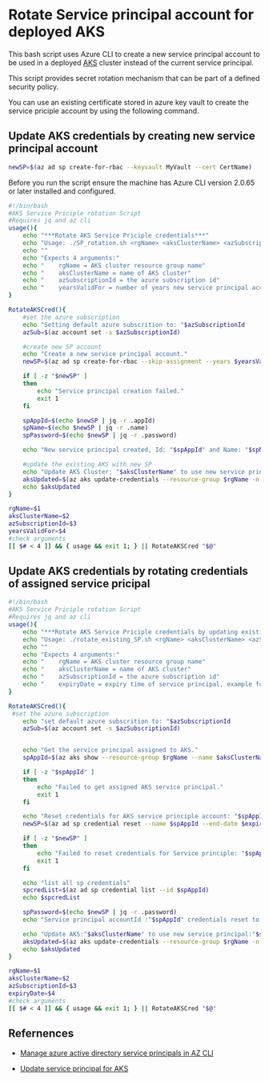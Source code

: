 # Rotate Service principal account for deployed AKS

This bash script uses Azure CLI to create a new service principal account to be used in a deployed [AKS](https://docs.microsoft.com/en-us/azure/aks/) cluster instead of the current service principal.

This script provides secret rotation mechanism that can be part of a defined security policy.

You can use an existing certificate stored in azure key vault to create the service priciple account by using the following command.

## Update AKS credentials by creating new service principal account

``` bash
newSP=$(az ad sp create-for-rbac --keyvault MyVault --cert CertName)
```

Before you run the script ensure the machine has Azure CLI version 2.0.65 or later installed and configured.

``` bash
#!/bin/bash
#AKS Service Priciple rotation Script
#Requires jq and az cli
usage(){
    echo "***Rotate AKS Service Priciple credentials***"
    echo "Usage: ./SP_rotation.sh <rgName> <aksClusterName> <azSubscriptionId> <yearsValidFor>"
    echo ""
    echo "Expects 4 arguments:"
    echo "    rgName = AKS cluster resource group name"
    echo "    aksClusterName = name of AKS cluster"
    echo "    azSubscriptionId = the azure subscription id"
    echo "    yearsValidFor = number of years new service principal account is valid for"
}

RotateAKSCred(){
    #set the azure subscription
    echo "Setting default azure subscrition to: "$azSubscriptionId
    azSub=$(az account set -s $azSubscriptionId)

    #create new SP account
    echo "Create a new service principal account."
    newSP=$(az ad sp create-for-rbac --skip-assignment --years $yearsValidFor)

    if [ -z "$newSP" ]
    then
        echo "Service principal creation failed."
        exit 1
    fi

    spAppId=$(echo $newSP | jq -r .appId)
    spName=$(echo $newSP | jq -r .name)
    spPassword=$(echo $newSP | jq -r .password)

    echo "New service principal created, Id: "$spAppId" and Name: "$spName

    #update the existing AKS with new SP
    echo "Update AKS Cluster: "$aksClusterName" to use new service principal: "$spName
    aksUpdated=$(az aks update-credentials --resource-group $rgName -n $aksClusterName --reset-service-principal --service-principal $spAppId --service-principal $spAppId --client-secret $spPassword)
    echo $aksUpdated
}

rgName=$1
aksClusterName=$2
azSubscriptionId=$3
yearsValidFor=$4
#check arguments
[[ $# < 4 ]] && { usage && exit 1; } || RotateAKSCred "$@"
```

## Update AKS credentials by rotating credentials of assigned service pricipal

```Bash
#!/bin/bash
#AKS Service Priciple rotation Script
#Requires jq and az cli
usage(){
    echo "***Rotate AKS Service Priciple credentials by updating existing service principal***"
    echo "Usage: ./rotate_existing_SP.sh <rgName> <aksClusterName> <azSubscriptionId> <expiryDate>"
    echo ""
    echo "Expects 4 arguments:"
    echo "    rgName = AKS cluster resource group name"
    echo "    aksClusterName = name of AKS cluster"
    echo "    azSubscriptionId = the azure subscription id"
    echo "    expiryDate = expiry time of service principal, example formats '2020-12-31T11:59:59+00:00' or '2299-12-31'."
}

RotateAKSCred(){
 #set the azure subscription
    echo "set default azure subscrition to: "$azSubscriptionId
    azSub=$(az account set -s $azSubscriptionId)


    echo "Get the service principal assigned to AKS."
    spAppId=$(az aks show --resource-group $rgName --name $aksClusterName --query servicePrincipalProfile.clientId -o tsv)

    if [ -z "$spAppId" ]
    then
        echo "Failed to get assigned AKS service principal."
        exit 1
    fi

    echo "Reset credentials for AKS service principle account: "$spAppId
    newSP=$(az ad sp credential reset --name $spAppId --end-date $expiryDate)

    if [ -z "$newSP" ]
    then
        echo "Failed to reset credentials for Service principle: "$spAppId
        exit 1
    fi

    echo "list all sp credentials"
    spcredList=$(az ad sp credential list --id $spAppId)
    echo $spcredList

    spPassword=$(echo $newSP | jq -r .password)
    echo "Service principal accountId :"$spAppId" credentials reset to new expiry date: "$expiryDate

    echo "Update AKS:"$aksClusterName" to use new service principal:"$spAppId" credentials"
    aksUpdated=$(az aks update-credentials --resource-group $rgName -n $aksClusterName --reset-service-principal --service-principal $spAppId --client-secret $spPassword)
    echo $aksUpdated
}

rgName=$1
aksClusterName=$2
azSubscriptionId=$3
expiryDate=$4
#check arguments
[[ $# < 4 ]] && { usage && exit 1; } || RotateAKSCred "$@"
```

## Refernences

- [Manage azure active directory service principals in AZ CLI](https://docs.microsoft.com/en-us/cli/azure/ad/sp?view=azure-cli-latest)

- [Update service principal for AKS](https://docs.microsoft.com/en-us/azure/aks/update-credentials#update-aks-cluster-with-new-credentials)
